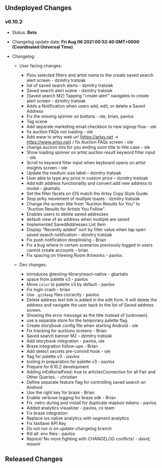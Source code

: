 ## Undeployed Changes

### v6.10.2

- Status: **Beta**
- Changelog update date: **Fri Aug 06 2021 00:52:40 GMT+0000 (Coordinated Universal Time)**
- Changelog:

  - User facing changes:

    - Pass selected filters and artist name to the create saved search alert screen - dzmitry tratsiak
    - list of saved search alerts - dzmitry tratsiak
    - Saved search alert scene - dzmitry tratsiak
    - [Saved search M2] Tapping "create alert" navigates to create alert screen - dzmitry tratsiak
    - Adds a Notification when users add, edit, or delete a Saved Address
    - Fix the missing spinner on buttons - ole, brian, pavlos
    - Tag scene
    - Add separate marketing email checkbox to new signup flow - ole
    - fix auction FAQs not loading - ole
    - Add www to artsy web url (https://artsy.net -> https://www.artsy.net) / fix Auction FAQs screen - ole
    - change auction lots for you ending soon title to title case - ole
    - Show loading spinner on artist auction result keyword filter input - ole
    - Scroll to keyword filter input when keyboard opens on artist insights screen - ole
    - Update the medium size label – dzmitry tratsiak
    - User able to type any price in custom price – dzmitry tratsiak
    - Add edit address functionality and convert add new address to modal - gkartalis
    - Set the filter facets on iOS match the Artsy Copy Style Guide.
    - Stop jerky movement of multiple toasts - dzmitry tratsiak
    - Change the screen title from "Auction Results for You" to "Auction Results for Artists You Follow".
    - Enables users to delete saved addresses
    - default view of an address when multiple are saved
    - Implemented SavedAddresses List Item
    - Display "Recently added" sort by filter value when tap open saved search notification - dzmitry tratsiak
    - Fix push notification deeplinking - Brian
    - Fix a bug where in certain scenarios previously logged in users cannot create accounts - brian
    - Fix spacing on Viewing Room Artworks - pavlos

  - Dev changes:
    - introduces @testing-library/react-native - gkartalis
    - space from palette v3 - pavlos
    - Move `color` to palette v3 by default - pavlos
    - Fix login crash - brian
    - Use `.gitkeep` files correctly - pavlos
    - Delete address text link is added in the edit form. It will delete the address and navigate the user back to the list of Saved address screen.
    - Showing the error message as the title instead of [unknown].
    - use a separate store for the temporary palette flag
    - Create storybook config file when starting Android - ole
    - Fix tracking for auctions screens - Brian
    - Saved search banner M2 – dzmitry tratsiak
    - Add storybook integration - pavlos, ole
    - Braze integration follow-ups - Brian
    - Add detect secrets pre-commit hook - ole
    - flag for palette v3 - pavlos
    - tooling in preparation for palette v3 - pavlos
    - Prepare for 6.10.2 development
    - Adding inEditorialFeed: true to articlesConnection for all Fair and Other Queries. - christian
    - Define separate feature flag for controlling saved search on Android
    - Use the right key for braze - Brian
    - Enable verbose logging for braze sdk - Brian
    - Fix .netrc during pod install for duplicate mapbox tokens - pavlos
    - Added analytics visualizer - pavlos, cx team
    - Fix braze integration
    - Replace ios native analytics with segment analytics
    - Fix fastlane API Key
    - Do not run ci on update-changelog branch
    - Kill all .env files - pavlos
    - Rejoice! No more fighting with CHANGELOG conflicts! - david, mounir

<!-- DO NOT CHANGE -->

## Released Changes
